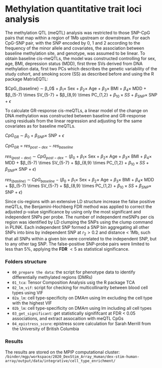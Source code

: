 # Methylation quantitative trait loci analysis
The methylation QTL (meQTL) analysis was restricted to those SNP-CpG pairs that map within a region of 1Mb upstream or downstream. For each CpG-SNP pair, with the SNP encoded by 0, 1 and 2 according to the frequency of the minor allele and covariates, the association between baseline methylation site, and genotype, was assumed to be linear. To obtain baseline cis-meQTLs, the model was constructed controlling for sex, age, BMI, depression status (MDD), first three SVs derived from DNA methylation data, first two PCs which describes the genetic variability of the study cohort, and smoking score (SS) as described before and using the R package MatrixEQTL:

$CpG_{baseline} $∼$ β_0$  $+$  $β_1 \times$ Sex $+$ $β_2 \times$ Age $+$ $β_3 \times$ BMI $+$ $β_4 \times$ MDD $+$ $β_(5-7) \times SV_{5-7} $+$ $β_{8,9} \times PC_{1,2} $+$ $β_{10} \times SS$ $+$ $β_{SNP} \times$ SNP $+$ $ϵ$

To calculate GR-response cis-meQTLs, a linear model of the change on DNA methylation was constructed between baseline and GR-response using residuals from the linear regression and adjusting for the same covariates as for baseline meQTLs. 

$CpG_{GR}$ $∼$ $β_0$ $+$ $β_{SNP} \times$ SNP $+$ $ϵ$

$CpG_{GR}$ $=$ $res_{post-dex}$ $-$ $res_{baseline}$

$res_(post-dex)$ $∼$ $CpG_{post-dex}$ $-$ $(β_0$  $+$  $β_1 \times$ Sex $+$ $β_2 \times$ Age $+$ $β_3 \times$ BMI $+$ $β_4 \times$ MDD $+$ $β_(5-7) \times SV_{5-7} $+$ $β_{8,9} \times PC_{1,2} $+$ $β_{10} \times SS$ $+$ $β_{SNP} \times$ SNP $+$ $ϵ)$

$res_(basline)$ $∼$ $CpG_{baseline}$ $-$ $(β_0$  $+$  $β_1 \times$ Sex $+$ $β_2 \times$ Age $+$ $β_3 \times$ BMI $+$ $β_4 \times$ MDD $+$ $β_(5-7) \times SV_{5-7} $+$ $β_{8,9} \times PC_{1,2} $+$ $β_{10} \times SS$ $+$ $β_{SNP} \times$ SNP $+$ $ϵ)$

Since cis-regions with an extensive LD structure increase the false positive meQTLs, the Benjamini-Hochberg FDR method was applied to correct the adjusted p-value significance by using only the most significant and independent SNPs per probe. The number of independent meSNPs per cis region was identified by LD clumping the SNPs using the clump command in PLINK. Each independent SNP formed a SNP bin aggregating all other SNPs into bins by independent SNP at $r_2 > 0.2$ and distance < 1Mb, such that all SNPs within a given bin were correlated to the independent SNP, but to any other tag SNP.  The false-positive SNP-probe pairs were limited to less than 5%, applying the **FDR** $< 5%$ as statistical significance.


### Folders structure

- `00_prepare the data`: the script for phenotype data to identify differentially methylated regions (DMRs)
- `01_tca`: Tensor Composition Analysis usig the R package TCA
- `02_lm_vif`: script for checking for multicollinarity between blood cell types using VIF
- `02a_lm`: cell type-specificity on DMAm using lm excluding the cell type with the highest VIF
- `02b_lm`: cell type-specificity on DMAm using lm including all cell types
- `03_get_significant`: get statistically signififcant at FDR < 0.05 associations, and extract assocaition with meQTL CpGs
- `04_epistress_score`: epistress score calculation for Sarah Merrill from the University of British Columbia 

### Results

The results are stored on the MPIP computational cluster: `/binder/mgp/workspace/2020_DexStim_Array_Human/dex-stim-human-array/output/data/integrative/cell_type_enrichment/`